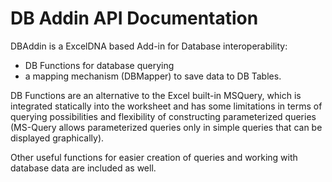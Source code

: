 
# DB Addin API Documentation

DBAddin is a ExcelDNA based Add-in for Database interoperability:
* DB Functions for database querying 
* a mapping mechanism (DBMapper) to save data to DB Tables.  

DB Functions are an alternative to the Excel built-in MSQuery, which is integrated statically into the worksheet and has some limitations in terms of querying possibilities and flexibility of constructing parameterized queries (MS-Query allows parameterized queries only in simple queries that can be displayed graphically).  

Other useful functions for easier creation of queries and working with database data are included as well.  
